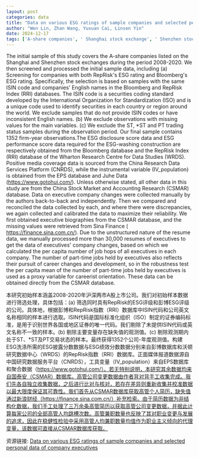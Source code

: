 ```yaml
---
layout: post
categories: data
title: "Data on various ESG ratings of sample companies and selected personal data of company executives"
author: "Wen Lin, Zhan Wang, Yuxuan Cai, Linsen Yin"
date: 2024-12-17
tags: ['A-share companies', ' Shanghai stock exchange', ' Shenzhen stock exchange', ' 2008-2020', ' RepRisk', ' ESG rating', ' Bloomberg', ' ISIN code', ' English names', ' RRI databases', ' missing values', ' ST', ' *ST', ' PT', ' firm-year observations', ' ESG disclosure score', ' ESG performance score', ' ESG-washing', ' Wharton Research Centre', ' WRDS', ' positive media coverage', ' CNRDS', ' instrumental variable', ' IV_population', ' EPS database', ' Juhe Data', ' CSMAR database', ' executive company changes', ' Sina Finance', ' unstructured data', ' executive biographies', ' per capita job hops', ' part-time jobs', ' careerist orientation', ' robustness test']
---
```


The initial sample of this study covers the A-share companies listed on the Shanghai and Shenzhen stock exchanges during the period 2008-2020. We then screened and processed the initial sample data, including (a) Screening for companies with both RepRisk's ESG rating and Bloomberg's ESG rating. Specifically, the selection is based on samples with the same ISIN code and companies' English names in the Bloomberg and RepRisk lndex (RRI) databases. The ISIN code is a securities coding standard developed by the International Organization for Standardization (ISO) and is a unique code used to identify securities in each country or region around the world. We exclude samples that do not provide ISIN codes or have inconsistent English names. (b) We exclude observations with missing values for the main variables. (c) We exclude the ST, *ST and PT trading status samples during the observation period. Our final sample contains 1352 firm-year observations.The ESG disclosure score data and ESG performance score data required for the ESG-washing construction are respectively obtained from the Bloomberg database and the RepRisk Index (RRI) database of the Wharton Research Centre for Data Studies (WRDS). Positive media coverage data is sourced from the China Research Data Services Platform (CNRDS), while the instrumental variable (IV_population) is obtained from the EPS database and Juhe Data (https://www.gotohui.com/). Unless otherwise stated, all other data in this study are from the China Stock Market and Accounting Research (CSMAR) database. Data on executive company changes were collected manually by the authors back-to-back and independently. Then we compared and reconciled the data collected by each, and where there were discrepancies, we again collected and calibrated the data to maximize their reliability. We first obtained executive biographies from the CSMAR database, and the missing values were retrieved from Sina Finance ( https://finance.sina.com.cn/). Due to the unstructured nature of the resume data, we manually processed more than 30,000 resumes of executives to get the data of executives' company changes, based on which we calculated the per capita number of job hops of all executives in each company. The number of part-time jobs held by executives also reflects their pursuit of career changes and development, so in the robustness test the per capita mean of the number of part-time jobs held by executives is used as a proxy variable for careerist orientation. These data can be obtained directly from the CSMAR database.

本研究初始样本涵盖2008-2020年沪深两市A股上市公司。我们对初始样本数据进行筛选处理，具体包括：(a) 筛选同时具有RepRisk的ESG评级和彭博ESG评级的公司。具体地，根据彭博和RepRisk指数（RRI）数据库中ISIN代码和公司英文名称相同的样本进行选取。ISIN代码是国际标准化组织（ISO）制定的证券编码标准，是用于识别世界各国或地区证券的唯一代码。我们剔除了未提供ISIN代码或英文名称不一致的样本。(b) 剔除主要变量存在缺失值的观测值。(c) 剔除观测期内处于ST、*ST及PT交易状态的样本。最终获得1352个公司-年度观测值。构建ESG洗涤所需的ESG披露分数数据与ESG绩效分数数据分别来自彭博数据库和沃顿研究数据中心（WRDS）的RepRisk指数（RRI）数据库。正面媒体报道数据源自中国研究数据服务平台（CNRDS），工具变量（IV_population）来自EPS数据库和聚合数据（https://www.gotohui.com/）。若无特别说明，本研究其余数据均来自国泰安（CSMAR）数据库。高管公司变更数据由作者背对背手工收集完成。我们先各自独立收集数据，之后进行比对与核对，若存在差异则重新收集并校准数据以最大限度保证其可靠性。我们首先从CSMAR数据库获取高管个人简历，缺失值通过新浪财经（https://finance.sina.com.cn/）补充检索。由于简历数据为非结构化数据，我们手工处理了三万余条高管简历以获取高管公司变更数据，并据此计算每家公司的全部高管人均跳槽次数。高管兼职数量也反映了其对职业变更与发展的追求，因此在稳健性检验中采用高管人均兼职数量均值作为职业主义倾向的代理变量，该数据可直接从CSMAR数据库获取。

资源链接: [Data on various ESG ratings of sample companies and selected personal data of company executives](https://doi.org/10.57760/sciencedb.18657)
